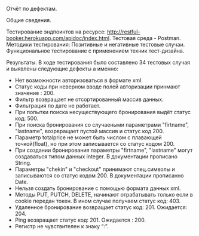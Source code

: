 Отчёт по дефектам.

Общие сведения.

Тестирование эндпоинтов на ресурсе: http://restful-booker.herokuapp.com/apidoc/index.html. 
Тестовая среда - Postman.
Методики тестирования:  Позитивные и негативные тестовые случаи. Функциональное тестирование с применением техник тест-дизайна. 

Результаты.
В ходе тестирования было составлено 34 тестовых случая и выявлены следующие дефекты а именно:
- Нет возможности авторизоваться в формате xml.
- Статус коды при неверном вводе полей авторизации принмают значение : 200.
- Фильтр возвращает не отсортированный массив данных.
- Фильтрация по дате не работает.
- При попытки поиска несуществующего бронирования выдёт статус код: 500.
- При поиска бронирования со случаеными параметрами "firtname", "lastname", возрвращает пустой массив и статус код 200.
- Параметр totalprice не может быть числом с плавающей точкой(float), но при этом записывается со статус кодом 200.
- При создании бронирования параметры "firtname", "lastname" могут создаваться типом данных integer. В документации прописано String. 
- Параметры "chekin" и "checkout" принимают спец.символы и записываются со статус кодом 200. В документации прописанно Date. 
- Нельзя создать бронирование с помощью формата данных xml.
- Методы PUT, PUTCH, DELETE, начинают отрабатывать только если в cookie передан токен. В ином случае получаем статус код: 403. 
- Удаленное бронирование возвращает статус код: 201. Ожидается: 204.
- Ping возвращает статус код: 201.  Ожидается : 200.
- Регистр не чувствителен к знаку “:”.


